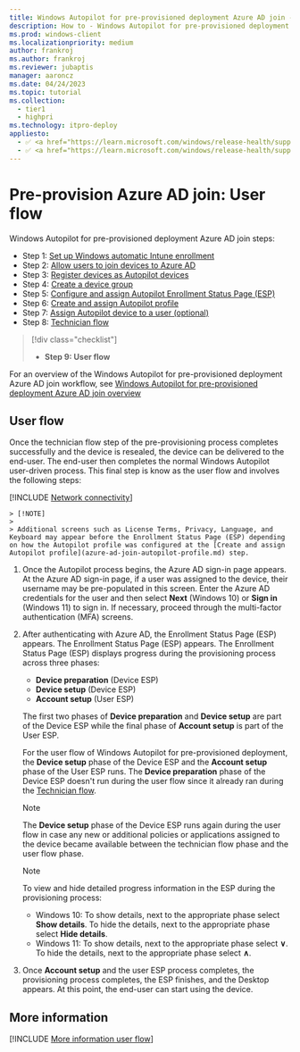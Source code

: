 ```yaml
---
title: Windows Autopilot for pre-provisioned deployment Azure AD join - Step 8 of 9 - User flow
description: How to - Windows Autopilot for pre-provisioned deployment Azure AD join - Step 8 of 9 - User flow.
ms.prod: windows-client
ms.localizationpriority: medium
author: frankroj
ms.author: frankroj
ms.reviewer: jubaptis
manager: aaroncz
ms.date: 04/24/2023
ms.topic: tutorial
ms.collection: 
  - tier1
  - highpri
ms.technology: itpro-deploy
appliesto:
  - ✅ <a href="https://learn.microsoft.com/windows/release-health/supported-versions-windows-client" target="_blank">Windows 11</a>
  - ✅ <a href="https://learn.microsoft.com/windows/release-health/supported-versions-windows-client" target="_blank">Windows 10</a>
---
```


# Pre-provision Azure AD join: User flow

Windows Autopilot for pre-provisioned deployment Azure AD join steps:
- Step 1: [Set up Windows automatic Intune enrollment](azure-ad-join-automatic-enrollment.md)
- Step 2: [Allow users to join devices to Azure AD](azure-ad-join-allow-users-to-join.md)
- Step 3: [Register devices as Autopilot devices](azure-ad-join-register-device.md)
- Step 4: [Create a device group](azure-ad-join-device-group.md)
- Step 5: [Configure and assign Autopilot Enrollment Status Page (ESP)](azure-ad-join-esp.md)
- Step 6: [Create and assign Autopilot profile](azure-ad-join-autopilot-profile.md)
- Step 7: [Assign Autopilot device to a user (optional)](azure-ad-join-assign-device-to-user.md)
- Step 8: [Technician flow](azure-ad-join-technician-flow.md)
> [!div class="checklist"]
> - **Step 9: User flow**

For an overview of the Windows Autopilot for pre-provisioned deployment Azure AD join workflow, see [Windows Autopilot for pre-provisioned deployment Azure AD join overview](azure-ad-join-workflow.md#workflow)

## User flow

Once the technician flow step of the pre-provisioning process completes successfully and the device is resealed, the device can be delivered to the end-user. The end-user then completes the normal Windows Autopilot user-driven process. This final step is know as the user flow and involves the following steps:

[!INCLUDE [Network connectivity](../includes/network-connectivity.md)]

    > [!NOTE]
    >
    > Additional screens such as License Terms, Privacy, Language, and Keyboard may appear before the Enrollment Status Page (ESP) depending on how the Autopilot profile was configured at the [Create and assign Autopilot profile](azure-ad-join-autopilot-profile.md) step.

1. Once the Autopilot process begins, the Azure AD sign-in page appears. At the Azure AD sign-in page, if a user was assigned to the device, their username may be pre-populated in this screen. Enter the Azure AD credentials for the user and then select **Next** (Windows 10) or **Sign in** (Windows 11) to sign in. If necessary, proceed through the multi-factor authentication (MFA) screens.

1. After authenticating with Azure AD, the Enrollment Status Page (ESP) appears. The Enrollment Status Page (ESP) appears. The Enrollment Status Page (ESP) displays progress during the provisioning process across three phases:

   - **Device preparation** (Device ESP)
   - **Device setup** (Device ESP)
   - **Account setup** (User ESP)

    The first two phases of **Device preparation** and **Device setup** are part of the Device ESP while the final phase of **Account setup** is part of the User ESP.

    For the user flow of Windows Autopilot for pre-provisioned deployment, the **Device setup** phase of the Device ESP and the **Account setup** phase of the User ESP runs. The **Device preparation** phase of the Device ESP doesn't run during the user flow since it already ran during the [Technician flow](azure-ad-join-technician-flow.md).

    > [!NOTE]
    >
    > The **Device setup** phase of the Device ESP runs again during the user flow in case any new or additional policies or applications assigned to the device became available between the technician flow phase and the user flow phase.

    > [!NOTE]
    >
    > To view and hide detailed progress information in the ESP during the provisioning process:
    >
    > - Windows 10: To show details, next to the appropriate phase select **Show details**. To hide the details, next to the appropriate phase select **Hide details**.
    > - Windows 11: To show details, next to the appropriate phase select **∨**. To hide the details, next to the appropriate phase select **∧**.

1. Once **Account setup** and the user ESP process completes, the provisioning process completes, the ESP finishes, and the Desktop appears. At this point, the end-user can start using the device.

## More information

[!INCLUDE [More information user flow](../includes/more-info-user-flow.md)]

